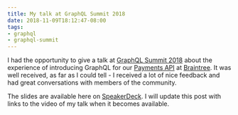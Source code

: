```yaml
---
title: My talk at GraphQL Summit 2018
date: 2018-11-09T18:12:47-08:00
tags:
- graphql
- graphql-summit
---
```

I had the opportunity to give a talk at [GraphQL Summit 2018](https://summit.graphql.com/) about the experience of introducing GraphQL for our [Payments API](https://graphql.braintreepayments.com/) at [Braintree](https://www.braintreepayments.com/). It was well received, as far as I could tell - I received a lot of nice feedback and had great conversations with members of the community.

The slides are available here on [SpeakerDeck](https://speakerdeck.com/sdqali/graphql-for-a-payments-api). I will update this post with links to the video of my talk when it becomes available.

